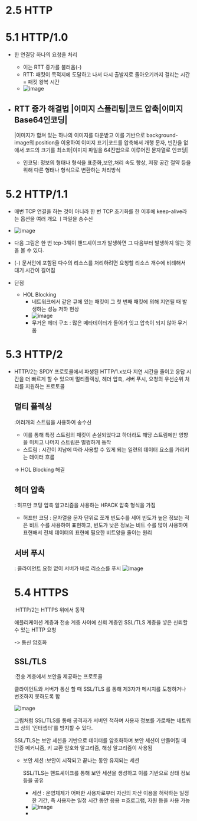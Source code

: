 # 2.5 HTTP

# 5.1 HTTP/1.0
- 한 연결당 하나의 요청을 처리
    - 이는 RTT 증가를 불러옴(-)
    - RTT: 패킷이 목적지에 도달하고 나서 다시 출발지로 돌아오기까지 걸리는 시간 = 패킷 왕복 시간
    - ![image](https://github.com/codesooo/cs-study-jj/assets/129932517/87a33bf0-d6ce-420b-83ae-b4267e689ff5)

- RTT 증가 해결법
  |이미지 스플리팅|코드 압축|이미지 Base64인코딩|
  -----
  |이미지가 합쳐 있는 하나의 이미지를 다운받고 이를 기반으로 background-image의 position을 이용하여 이미지 표기|코드를 압축해서 개행 문자, 빈칸을 없애서 코드의 크기를 최소화|이미지 파일을 64진법으로 이루어진 문자열로 인코딩|

  - 인코딩: 정보의 형태나 형식을 표준화,보안,처리 속도 향상, 저장 공간 절약 등을 위해 다른 형태나 형식으로 변환하는 처리방식


# 5.2 HTTP/1.1
- 매번 TCP 연결을 하는 것이 아니라 한 번 TCP 초기화를 한 이후에 keep-alive라는 옵션을 여러 개으 ㅣ파일을 송수신
- ![image](https://github.com/codesooo/cs-study-jj/assets/129932517/7a8b3dcf-4603-4dce-80c3-c7666a09be89)
- 다음 그림은 한 번 tcp-3웨이 핸드셰이크가 발생하면 그 다음부터 발생하지 않는 것을 볼 수 있다.
- (-) 문서안에 포함된 다수의 리소스를 처리하려면 요청할 리소스 개수에 비례해서 대기 시간이 길어짐

- 단점
  - HOL Blocking
    - 네트워크에서 같은 큐에 있는 패킷이 그 첫 번째 패킷에 의해 지연될 때 발생하는 성능 저하 현상
    - ![image](https://github.com/codesooo/cs-study-jj/assets/129932517/4420e26f-76d3-4a06-af28-44797abd9255)
    - 무거운 헤더 구조 : 많은 메타데이터가 들어가 잇고 압축이 되지 않아 무거움
   
# 5.3 HTTP/2
- HTTP/2는 SPDY 프로토콜에서 파생된 HTTP/1.x보다 지연 시간을 줄이고 응답 시간을 더 빠르게 할 수 있으며 멀티플렉싱, 헤더 압축, 서버 푸시, 요청의 우선순위 처리를 지원하는 프로토콜
  ## 멀티 플렉싱
  :여러개의 스트림을 사용하여 송수신

  - 이를 통해 특정 스트림의 패킷이 손실되었다고 하더라도 해당 스트림에만 영향을 미치고 나머지 스트림은 멀쩡하게 동작
  - 스트림 : 시간이 지남에 따라 사용할 수 있게 되는 일련의 데이터 요소를 가리키는 데이터 흐름

   -> HOL Blocking 해결


  ## 헤더 압축
  : 허프만 코딩 압축 알고리즘을 사용하는 HPACK 압축 형식을 가짐
  - 허프만 코딩 : 문자열을 문자 단위로 쪼개 빈도수를 세어 빈도가 높은 정보는 적은 비트 수를 사용하여 표현하고, 빈도가 낮은 정보는 비트 수를 많이 사용하여 표현해서 전체 데이터의 표현에 필요한 비트양을 줄이는 원리

  ## 서버 푸시
  : 클라이언트 요청 없이 서버가 바로 리소스를 푸시
  ![image](https://github.com/codesooo/cs-study-jj/assets/129932517/f2e4210c-9267-45fb-aad0-869670fa8a3f)

  # 5.4 HTTPS
  :HTTP/2는 HTTPS 위에서 동작

  애플리케이션 계층과 전송 계층 사이에 신뢰 계층인 SSL/TLS 계층을 넣은 신뢰할 수 있는 HTTP 요청

  -> 통신 암호화


  ## SSL/TLS
  :전송 계층에서 보안을 제공하는 프로토콜

  클라이언트와 서버가 통신 할 때 SSL/TLS 를 통해 제3자가 메시지를 도청하거나 변조하지 못하도록 함


  ![image](https://github.com/codesooo/cs-study-jj/assets/129932517/846c0f91-218c-4a35-89e0-4947666b45b5)

  그림처럼 SSL/TLS를 통해 공격자가 서버인 척하며 사용자 정보를 가로채는 네트워크 상의 '인터셉터'를 방지할 수 있다.

  SSL/TLS는 보안 세션을 기반으로 데이터를 암호화하며 보안 세션이 만들어질 때 인증 메커니즘, 키 교환 암호화 알고리즘, 해싱 알고리즘이 사용됨

  - 보안 세션
    :보안이 시작되고 끝나는 동안 유지되는 세션

    SSL/TLS는 핸드셰이크를 통해 보안 세션을 생성하고 이를 기반으로 상태 정보 등을 공유

    - 세션 : 운영체제가 어떠한 사용자로부터 자신의 자산 이용을 허락하는 일정한 기간, 즉 사용자는 일정 시간 동안 응용 ㅍ흐로그램, 자원 등을 사용 가능
    - ![image](https://github.com/codesooo/cs-study-jj/assets/129932517/05f69ddf-6153-428d-a71d-e2ea1379fb8b)
    - 





